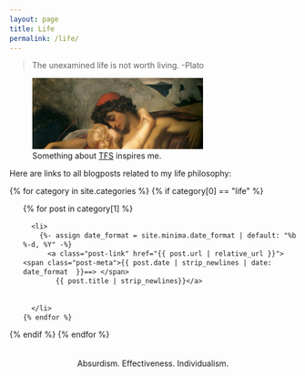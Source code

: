 ```yaml
---
layout: page
title: Life
permalink: /life/
---
```


> The unexamined life is not worth living.
> -Plato

<figure>
	<img src="/images/fisher.jpg" width="300">
	<figcaption> Something about <a href="https://commons.wikimedia.org/wiki/File:Leighton-The_Fisherman_and_the_Syren-c._1856-1858.jpg">TFS</a> inspires me. 
	</figcaption>
</figure>

Here are links to all blogposts related to my life philosophy: 




{% for category in site.categories %}
  {% if category[0] == "life" %}

  <ul>
    {% for post in category[1] %}

	  <li>
        {%- assign date_format = site.minima.date_format | default: "%b %-d, %Y" -%}
          <a class="post-link" href="{{ post.url | relative_url }}"> <span class="post-meta">{{ post.date | strip_newlines | date: date_format  }}==> </span>
            {{ post.title | strip_newlines}}</a>

        
      </li>
    {% endfor %}
  </ul>
  {% endif %}
{% endfor %}

<br>
<br>
<br>



<center> Absurdism. Effectiveness. Individualism. <center>